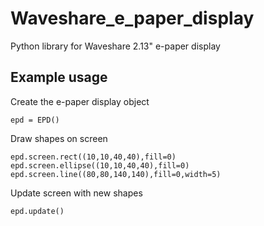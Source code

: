# Waveshare_e_paper_display
Python library for Waveshare 2.13" e-paper display

## Example usage


Create the e-paper display object
	
	epd = EPD()

Draw shapes on screen

	epd.screen.rect((10,10,40,40),fill=0)
	epd.screen.ellipse((10,10,40,40),fill=0)
	epd.screen.line((80,80,140,140),fill=0,width=5)

Update screen with new shapes
	
	epd.update()
